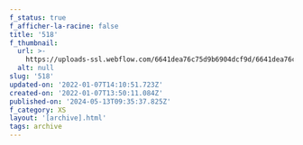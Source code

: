 ```yaml
---
f_status: true
f_afficher-la-racine: false
title: '518'
f_thumbnail:
  url: >-
    https://uploads-ssl.webflow.com/6641dea76c75d9b6904dcf9d/6641dea76c75d9b6904dd381_518.jpg
  alt: null
slug: '518'
updated-on: '2022-01-07T14:10:51.723Z'
created-on: '2022-01-07T13:50:11.084Z'
published-on: '2024-05-13T09:35:37.825Z'
f_category: XS
layout: '[archive].html'
tags: archive
---
```



